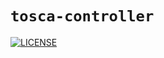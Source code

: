 # `tosca-controller`

[![LICENSE][license badge]][license]

<!-- Links -->
[license]: https://github.com/ToscaLab/tosca/blob/master/LICENSE

<!-- Badges -->
[license badge]: https://img.shields.io/badge/license-MIT-blue.svg
